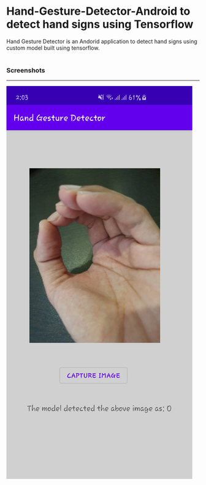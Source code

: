 # Hand-Gesture-Detector-Android to detect hand signs using Tensorflow


Hand Gesture Detector is an Andorid application to detect hand signs using custom model built using tensorflow.<br><br>



<h3> Screenshots </h3>

---
  
![Image of Screenshot](https://github.com/gaurav-adhikari/Hand-Gesture-Detector-Android/blob/master/ScreenshotDemo_HandGestureDetector.jpg)
